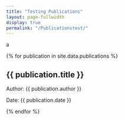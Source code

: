 ```yaml
---
title: "Testing Publications"
layout: page-fullwidth
display: true
permalink: "/Publicationstest/"
---
```

a

{% for publication in site.data.publications %}
  <div class="publication">
    <h2>{{ publication.title }}</h2>
    <p>Author: {{ publication.author }}</p>
    <p>Date: {{ publication.date }}</p>
  </div>
{% endfor %}
